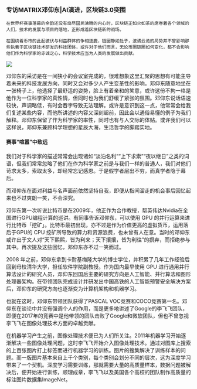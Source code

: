 ### 专访MATRIX邓仰东|AI演进，区块链3.0突围


    在世界杯赛事落幕的余韵还没有烧尽国民沸腾的内心时，区块链正如火如荼的席卷着各个领域的人们，技术的发展与项目的落地，正形成着区块链新的战场。

    在围绕着币市的此起彼伏与利益群体的争相逐鹿，链圈静如处子，波谲云诡的局势并不曾影响那些执着于区块链技术研发的科技团体，或许对于他们而言，无论币圈链圈如何变化，都不会影响他们作为科学家的赤诚之心，科学技术应当为人类的发展做出贡献。

![](https://i.imgur.com/S4OKroy.jpg)

邓仰东的采访是在一间狭小的会议室完成的，很难想象这里汇聚的思想有可能主导着未来的科技发展方向，同时又会对多少人产生变革性的影响。邓仰东随意地坐在一张椅子上，他选择了最舒适的姿势，脸上有着亲和的笑意，或许这份不拘一格是他作为一位科学家的真性情，但同时也为我们舒缓了紧张的氛围。邓仰东说话语速较快，声调略低，有时会吞字导致无法理解。或许是意识到这一点，他常常会给我们复述某些内容，而他所讲述的内容又深刻超前，因此会以通俗易懂的例子为我们解释。邓仰东保留了作为科学家的率性，同时也有与人交际的体贴。或许我们可以这样说，邓仰东兼顾科学理想的星辰大海，生活哲学的脚踏实地。


#### 赛事“喧嚣”中致远

我们对于科学家的描述常常会出现诸如“淡泊名利”“上下求索”“夜以继日”之类的词语，但我们常常忽略了他们在作为科学家之前是与我们一样的普通人，我们对他们苛求太多，索取太多，却经常忘记感恩。于是假学者层出不穷，而真学者隐于幕后。

而邓仰东在面对利益与名声面前依然坚持自我，即便从指间溜走的机会事后回忆起来也不过爽朗一笑，不会深究。

邓仰东第一次听说比特币是在2009年，他正作为合作教授，帮英伟达Nvidia在全国进行GPU编程计算的巡讲。有同事告诉邓仰东，可以使用 GPU 的并行运算来进行比特币「挖矿」。比特币最初出现，亦不过是作为价值更高的虚拟货币，运用落后于GPU的 CPU 挖矿所导致的算力和资源浪费，也未曾有人在意。当时的邓仰东或许出于文人对“天下熙熙，皆为利来；天下攘攘，皆为利往”的摒弃，而拒绝参与其中。再次提及这些回忆，邓仰东亦不过一笑而过。

2008 年之前，邓仰东拿到卡耐基梅隆大学的博士学位，并积累了几年工作经验后回到母校清华大学，担任软件学院副教授。作为国内最早使用 GPU 进行通用并行算法设计的研究人员，邓仰东回国后主要的研究方向是人工智能、并行算法和图形处理器架构。在带领团队完成设计并研发出中国高铁的人工智能预警安全解决方案后，邓仰东的研究方向也逐渐变为计算机架构和机器学习。

也就在这时，邓仰东带领团队获得了PASCAL VOC竞赛和COCO竞赛第一名。邓仰东在谈论中并没有强调个人的作用，而是更多地讲述了Google的李飞飞团队，即便在2017年的竞赛中是他带领的团队击败了Google和微软团队，但也不曾忽视李飞飞在图像处理技术方面的卓越贡献。

在机器学习产生之前，图像处理技术便已为人们所关注。2011年机器学习开始逐渐解决一些图像处理问题，这时李飞飞开始介入图像处理技术。通过对图库上搜索的上百张图片打上标签而进行机器学习的训练。图片的搜集解决了训练样本的问题。而一版图片基本来自上千个类别，每个类别会划分不同的层次，这为深度学习带来了一个契机。深度学习需要训练，那就需要大量的高质量样本，数据问题被解决后，便开始进行训练，顺理成章，李飞飞以及美国各个高校的团队制作高质量的标注图片数据集ImageNet。

